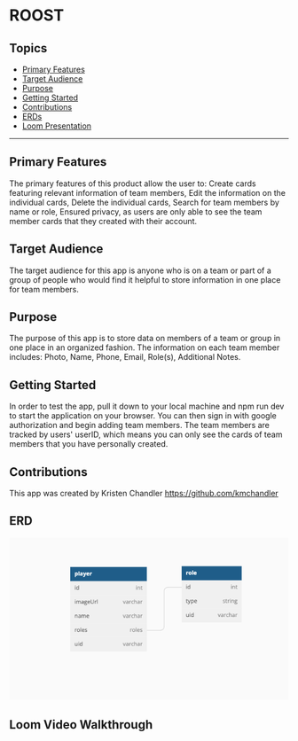 # ROOST
## Topics
- [Primary Features](#primary-features)
- [Target Audience](#target-audience)
- [Purpose](#purpose)
- [Getting Started](#getting-started)
- [Contributions](#contributions)
- [ERDs](#ERDs)
- [Loom Presentation](#loom-presentation)
___
## Primary Features
The primary features of this product allow the user to:
Create cards featuring relevant information of team members, Edit the information on the individual cards, Delete the individual cards, Search for team members by name or role, Ensured privacy, as users are only able to see the team member cards that they created with their account.

## Target Audience
The target audience for this app is anyone who is on a team or part of a group of people who would find it helpful to store information in one place for team members.

## Purpose
The purpose of this app is to store data on members of a team or group in one place in an organized fashion. The information on each team member includes: Photo, Name, Phone, Email, Role(s), Additional Notes.

## Getting Started
In order to test the app, pull it down to your local machine and npm run dev to start the application on your browser. You can then sign in with google authorization and begin adding team members. The team members are tracked by users' userID, which means you can only see the cards of team members that you have personally created. 

## Contributions
This app was created by Kristen Chandler
https://github.com/kmchandler

## ERD
<img src="styles/ERD.png" alt="ERD" title="ERD">
        
## Loom Video Walkthrough

